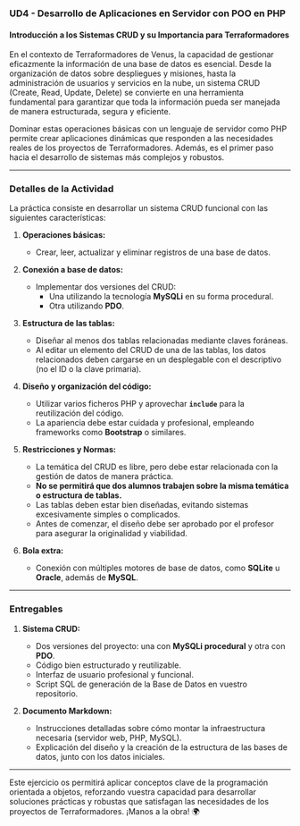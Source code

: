 ### **UD4 - Desarrollo de Aplicaciones en Servidor con POO en PHP**  

#### **Introducción a los Sistemas CRUD y su Importancia para Terraformadores**  

En el contexto de Terraformadores de Venus, la capacidad de gestionar eficazmente la información de una base de datos es esencial. Desde la organización de datos sobre despliegues y misiones, hasta la administración de usuarios y servicios en la nube, un sistema CRUD (Create, Read, Update, Delete) se convierte en una herramienta fundamental para garantizar que toda la información pueda ser manejada de manera estructurada, segura y eficiente.  

Dominar estas operaciones básicas con un lenguaje de servidor como PHP permite crear aplicaciones dinámicas que responden a las necesidades reales de los proyectos de Terraformadores. Además, es el primer paso hacia el desarrollo de sistemas más complejos y robustos.  

---

### **Detalles de la Actividad**  

La práctica consiste en desarrollar un sistema CRUD funcional con las siguientes características:  

1. **Operaciones básicas:**  
   - Crear, leer, actualizar y eliminar registros de una base de datos.  

2. **Conexión a base de datos:**  
   - Implementar dos versiones del CRUD:  
     - Una utilizando la tecnología **MySQLi** en su forma procedural.  
     - Otra utilizando **PDO**.  

3. **Estructura de las tablas:**  
   - Diseñar al menos dos tablas relacionadas mediante claves foráneas.  
   - Al editar un elemento del CRUD de una de las tablas, los datos relacionados deben cargarse en un desplegable con el descriptivo (no el ID o la clave primaria).  

4. **Diseño y organización del código:**  
   - Utilizar varios ficheros PHP y aprovechar **`include`** para la reutilización del código.  
   - La apariencia debe estar cuidada y profesional, empleando frameworks como **Bootstrap** o similares.  

5. **Restricciones y Normas:**  
   - La temática del CRUD es libre, pero debe estar relacionada con la gestión de datos de manera práctica.  
   - **No se permitirá que dos alumnos trabajen sobre la misma temática o estructura de tablas.**  
   - Las tablas deben estar bien diseñadas, evitando sistemas excesivamente simples o complicados.  
   - Antes de comenzar, el diseño debe ser aprobado por el profesor para asegurar la originalidad y viabilidad.  

6. **Bola extra:**  
   - Conexión con múltiples motores de base de datos, como **SQLite** u **Oracle**, además de **MySQL**.  

---

### **Entregables**  

1. **Sistema CRUD:**  
   - Dos versiones del proyecto: una con **MySQLi procedural** y otra con **PDO**.  
   - Código bien estructurado y reutilizable.  
   - Interfaz de usuario profesional y funcional.  
   - Script SQL de generación de la Base de Datos en vuestro repositorio. 

2. **Documento Markdown:**  
   - Instrucciones detalladas sobre cómo montar la infraestructura necesaria (servidor web, PHP, MySQL).  
   - Explicación del diseño y la creación de la estructura de las bases de datos, junto con los datos iniciales.  
   

---

Este ejercicio os permitirá aplicar conceptos clave de la programación orientada a objetos, reforzando vuestra capacidad para desarrollar soluciones prácticas y robustas que satisfagan las necesidades de los proyectos de Terraformadores. ¡Manos a la obra! 🌍